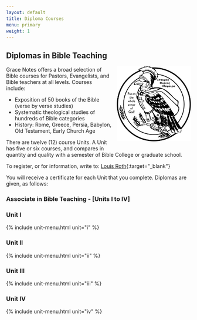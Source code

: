 ```yaml
---
layout: default
title: Diploma Courses
menu: primary
weight: 1
---
```


## Diplomas in Bible Teaching

<img style="float: right; max-width: 40%; margin: 0 0 1em 1em;" src="/assets/img/logo.png" />
Grace Notes offers a broad selection of Bible courses for Pastors, Evangelists, and Bible teachers at all levels. Courses include:

* Exposition of 50 books of the Bible (verse by verse studies)
* Systematic theological studies of hundreds of Bible categories
* History: Rome, Greece, Persia, Babylon, Old Testament, Early Church Age

There are twelve (12) course Units. A Unit has five or six courses, and compares in quantity and quality with a semester of Bible College or graduate school.

To register, or for information, write to: [Louis Roth](mailto:bizopp06@gmail.com){:target="_blank"}

You will receive a certificate for each Unit that you complete. Diplomas are given, as follows:

### Associate in Bible Teaching - [Units I to IV]

<div class="row unit-menus">

<div class="col-sm-3">
<h3>Unit I</h3>
{% include unit-menu.html unit="i" %}
</div>
<div class="col-sm-3">
<h3>Unit II</h3>
{% include unit-menu.html unit="ii" %}
</div>
<div class="col-sm-3">
<h3>Unit III</h3>
{% include unit-menu.html unit="iii" %}
</div>
<div class="col-sm-3">
<h3>Unit IV</h3>
{% include unit-menu.html unit="iv" %}
</div>
